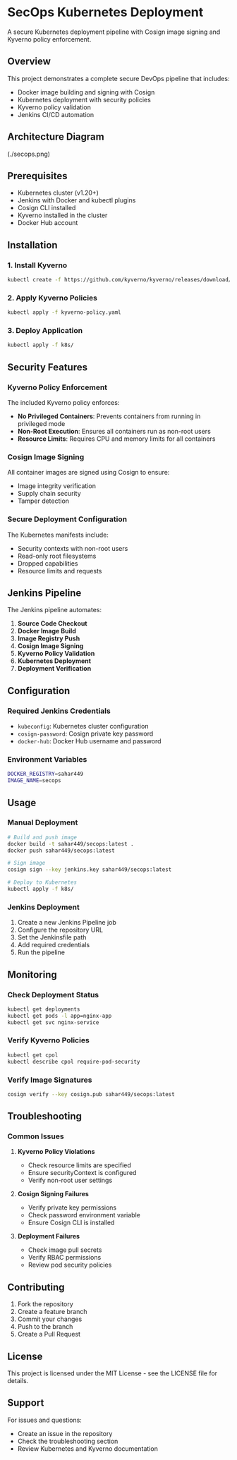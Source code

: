 # SecOps Kubernetes Deployment

A secure Kubernetes deployment pipeline with Cosign image signing and Kyverno policy enforcement.

## Overview

This project demonstrates a complete secure DevOps pipeline that includes:
- Docker image building and signing with Cosign
- Kubernetes deployment with security policies
- Kyverno policy validation
- Jenkins CI/CD automation

## Architecture Diagram

(./secops.png)


## Prerequisites

- Kubernetes cluster (v1.20+)
- Jenkins with Docker and kubectl plugins
- Cosign CLI installed
- Kyverno installed in the cluster
- Docker Hub account

## Installation

### 1. Install Kyverno
```bash
kubectl create -f https://github.com/kyverno/kyverno/releases/download/v1.10.0/install.yaml
```

### 2. Apply Kyverno Policies
```bash
kubectl apply -f kyverno-policy.yaml
```

### 3. Deploy Application
```bash
kubectl apply -f k8s/
```

## Security Features

### Kyverno Policy Enforcement
The included Kyverno policy enforces:
- **No Privileged Containers**: Prevents containers from running in privileged mode
- **Non-Root Execution**: Ensures all containers run as non-root users
- **Resource Limits**: Requires CPU and memory limits for all containers

### Cosign Image Signing
All container images are signed using Cosign to ensure:
- Image integrity verification
- Supply chain security
- Tamper detection

### Secure Deployment Configuration
The Kubernetes manifests include:
- Security contexts with non-root users
- Read-only root filesystems
- Dropped capabilities
- Resource limits and requests

## Jenkins Pipeline

The Jenkins pipeline automates:
1. **Source Code Checkout**
2. **Docker Image Build**
3. **Image Registry Push**
4. **Cosign Image Signing**
5. **Kyverno Policy Validation**
6. **Kubernetes Deployment**
7. **Deployment Verification**

## Configuration

### Required Jenkins Credentials
- `kubeconfig`: Kubernetes cluster configuration
- `cosign-password`: Cosign private key password
- `docker-hub`: Docker Hub username and password

### Environment Variables
```bash
DOCKER_REGISTRY=sahar449
IMAGE_NAME=secops
```

## Usage

### Manual Deployment
```bash
# Build and push image
docker build -t sahar449/secops:latest .
docker push sahar449/secops:latest

# Sign image
cosign sign --key jenkins.key sahar449/secops:latest

# Deploy to Kubernetes
kubectl apply -f k8s/
```

### Jenkins Deployment
1. Create a new Jenkins Pipeline job
2. Configure the repository URL
3. Set the Jenkinsfile path
4. Add required credentials
5. Run the pipeline

## Monitoring

### Check Deployment Status
```bash
kubectl get deployments
kubectl get pods -l app=nginx-app
kubectl get svc nginx-service
```

### Verify Kyverno Policies
```bash
kubectl get cpol
kubectl describe cpol require-pod-security
```

### Verify Image Signatures
```bash
cosign verify --key cosign.pub sahar449/secops:latest
```

## Troubleshooting

### Common Issues

1. **Kyverno Policy Violations**
   - Check resource limits are specified
   - Ensure securityContext is configured
   - Verify non-root user settings

2. **Cosign Signing Failures**
   - Verify private key permissions
   - Check password environment variable
   - Ensure Cosign CLI is installed

3. **Deployment Failures**
   - Check image pull secrets
   - Verify RBAC permissions
   - Review pod security policies

## Contributing

1. Fork the repository
2. Create a feature branch
3. Commit your changes
4. Push to the branch
5. Create a Pull Request

## License

This project is licensed under the MIT License - see the LICENSE file for details.

## Support

For issues and questions:
- Create an issue in the repository
- Check the troubleshooting section
- Review Kubernetes and Kyverno documentation